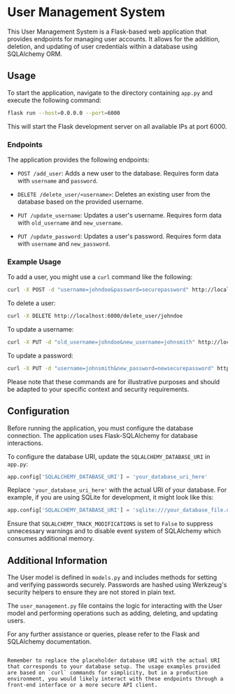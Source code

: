 # User Management System

This User Management System is a Flask-based web application that provides endpoints for managing user accounts. It allows for the addition, deletion, and updating of user credentials within a database using SQLAlchemy ORM.

## Usage

To start the application, navigate to the directory containing `app.py` and execute the following command:

```sh
flask run --host=0.0.0.0 --port=6000
```

This will start the Flask development server on all available IPs at port 6000.

### Endpoints

The application provides the following endpoints:

- `POST /add_user`: Adds a new user to the database. Requires form data with `username` and `password`.

- `DELETE /delete_user/<username>`: Deletes an existing user from the database based on the provided username.

- `PUT /update_username`: Updates a user's username. Requires form data with `old_username` and `new_username`.

- `PUT /update_password`: Updates a user's password. Requires form data with `username` and `new_password`.

### Example Usage

To add a user, you might use a `curl` command like the following:

```sh
curl -X POST -d "username=johndoe&password=securepassword" http://localhost:6000/add_user
```

To delete a user:

```sh
curl -X DELETE http://localhost:6000/delete_user/johndoe
```

To update a username:

```sh
curl -X PUT -d "old_username=johndoe&new_username=johnsmith" http://localhost:6000/update_username
```

To update a password:

```sh
curl -X PUT -d "username=johnsmith&new_password=newsecurepassword" http://localhost:6000/update_password
```

Please note that these commands are for illustrative purposes and should be adapted to your specific context and security requirements.

## Configuration

Before running the application, you must configure the database connection. The application uses Flask-SQLAlchemy for database interactions.

To configure the database URI, update the `SQLALCHEMY_DATABASE_URI` in `app.py`:

```python
app.config['SQLALCHEMY_DATABASE_URI'] = 'your_database_uri_here'
```

Replace `'your_database_uri_here'` with the actual URI of your database. For example, if you are using SQLite for development, it might look like this:

```python
app.config['SQLALCHEMY_DATABASE_URI'] = 'sqlite:///your_database_file.db'
```

Ensure that `SQLALCHEMY_TRACK_MODIFICATIONS` is set to `False` to suppress unnecessary warnings and to disable event system of SQLAlchemy which consumes additional memory.

## Additional Information

The User model is defined in `models.py` and includes methods for setting and verifying passwords securely. Passwords are hashed using Werkzeug's security helpers to ensure they are not stored in plain text.

The `user_management.py` file contains the logic for interacting with the User model and performing operations such as adding, deleting, and updating users.

For any further assistance or queries, please refer to the Flask and SQLAlchemy documentation.
```

Remember to replace the placeholder database URI with the actual URI that corresponds to your database setup. The usage examples provided are based on `curl` commands for simplicity, but in a production environment, you would likely interact with these endpoints through a front-end interface or a more secure API client.
